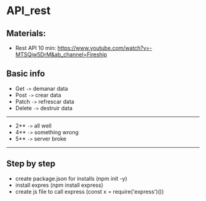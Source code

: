 # API_rest

## Materials: 
- Rest API 10 min: https://www.youtube.com/watch?v=-MTSQjw5DrM&ab_channel=Fireship

## Basic info
- Get `->` demanar data
- Post `->` crear data
- Patch `->` refrescar data
- Delete `->` destruir data
-----------------------------
- 2** `->` all well
- 4** `->` something wrong
- 5** `->` server broke
-----------------------------

## Step by step
- create package.json for installs (npm init -y)
- install expres (npm install express)
- create js file to call express (const x = require('express')())


